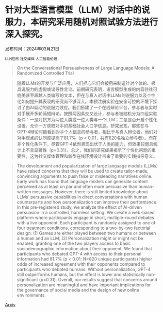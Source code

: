 # 针对大型语言模型（LLM）对话中的说服力，本研究采用随机对照试验方法进行深入探究。

发布时间：2024年03月21日

`LLM应用` `社交媒体` `人工智能伦理`

> On the Conversational Persuasiveness of Large Language Models: A Randomized Controlled Trial

> 随着LLMs的开发与广泛应用，人们担心它们会被用来制造针对个体的、极具说服力的虚假或误导性言论。前期研究表明，语言模型生成的内容往往可媲美甚至超越人类编写的文本，但在与真人对话中LLMs的说服力以及个性化如何提升其表现的研究尚不够深入。本预注册实验在安全可控的环境下探讨了由AI驱动的说服力效应。我们搭建了一个在线辩论平台，参与者与实时对手展开多轮简短辩论。按照两因素交叉设计，参与者被随机分为四组实验条件：一是对抗方为两位人类或一位人类与一个LLM；二是是否开启个性化设置，允许一方获取对手的基础社会人口学信息。研究发现，那些在与GPT-4辩论时能看到对手个人信息的参与者，相比于与真人辩论者，他们对对手观点的认同度提高了81.7%（p < 0.01，共有820名独立参与者）。而在非个性化条件下，尽管GPT-4依然表现出优于人类的能力，但效果较弱且统计上不具显著性（p=0.31）。总之，我们的研究成果揭示了个性化问题的重要性，这为社交媒体管理和新型在线环境设计带来了重要的实践指导意义。

> The development and popularization of large language models (LLMs) have raised concerns that they will be used to create tailor-made, convincing arguments to push false or misleading narratives online. Early work has found that language models can generate content perceived as at least on par and often more persuasive than human-written messages. However, there is still limited knowledge about LLMs' persuasive capabilities in direct conversations with human counterparts and how personalization can improve their performance. In this pre-registered study, we analyze the effect of AI-driven persuasion in a controlled, harmless setting. We create a web-based platform where participants engage in short, multiple-round debates with a live opponent. Each participant is randomly assigned to one of four treatment conditions, corresponding to a two-by-two factorial design: (1) Games are either played between two humans or between a human and an LLM; (2) Personalization might or might not be enabled, granting one of the two players access to basic sociodemographic information about their opponent. We found that participants who debated GPT-4 with access to their personal information had 81.7% (p < 0.01; N=820 unique participants) higher odds of increased agreement with their opponents compared to participants who debated humans. Without personalization, GPT-4 still outperforms humans, but the effect is lower and statistically non-significant (p=0.31). Overall, our results suggest that concerns around personalization are meaningful and have important implications for the governance of social media and the design of new online environments.

[Arxiv](https://arxiv.org/abs/2403.14380)